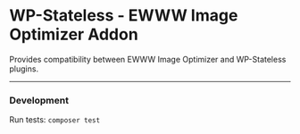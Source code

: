 # WP-Stateless - EWWW Image Optimizer Addon

Provides compatibility between EWWW Image Optimizer and WP-Stateless plugins.

---

### Development

Run tests: `composer test`
